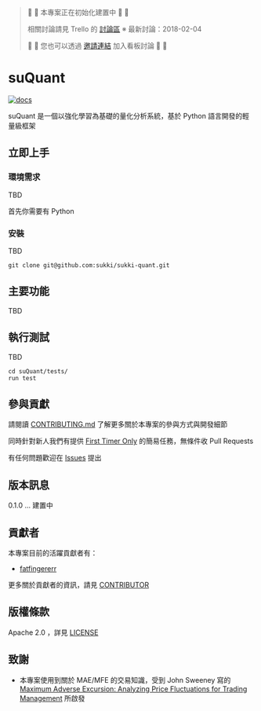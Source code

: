 > :wrench: :wrench: 本專案正在初始化建置中 :wrench: :wrench:
>
> 相關討論請見 Trello 的 [討論區](https://trello.com/b/RU9OrXkW)  ※ 最新討論：2018-02-04
>
> :wrench: :wrench: 您也可以透過 [邀請連結](https://trello.com/invite/b/RU9OrXkW/de81923651824f92d3ba0cdcf10e0948/sukki-quant-%E8%A6%8F%E5%8A%83%E8%A8%8E%E8%AB%96%E5%8D%80) 加入看板討論 :wrench: :wrench:
>

# suQuant

[![docs](https://readthedocs.org/projects/sukki-quant/badge/?version=latest)](http://sukki-quant.readthedocs.io/en/latest/)

suQuant 是一個以強化學習為基礎的量化分析系統，基於 Python 語言開發的輕量級框架


## 立即上手

### 環境需求

TBD

首先你需要有 Python

### 安裝

TBD

```
git clone git@github.com:sukki/sukki-quant.git
```

## 主要功能

TBD

## 執行測試

TBD

```
cd suQuant/tests/
run test
```

## 參與貢獻

請閱讀 [CONTRIBUTING.md](CONTRIBUTING.md) 了解更多關於本專案的參與方式與開發細節

同時針對新人我們有提供 [First Timer Only](https://github.com/sukki/sukki-quant/labels/first-timers-only) 的簡易任務，無條件收 Pull Requests

有任何問題歡迎在 [Issues](https://github.com/sukki/sukki-quant/issues) 提出

## 版本訊息

0.1.0 ... 建置中

## 貢獻者

本專案目前的活躍貢獻者有：

- [fatfingererr](https://github.com/fatfingererr)


更多關於貢獻者的資訊，請見 [CONTRIBUTOR](CONTRIBUTOR)

## 版權條款

Apache 2.0 ，詳見 [LICENSE](LICENSE)

## 致謝

- 本專案使用到關於 MAE/MFE 的交易知識，受到 John Sweeney 寫的 [Maximum Adverse Excursion: Analyzing Price Fluctuations for Trading Management](https://www.amazon.com/Maximum-Adverse-Excursion-Fluctuations-Management/dp/0471141526) 所啟發
